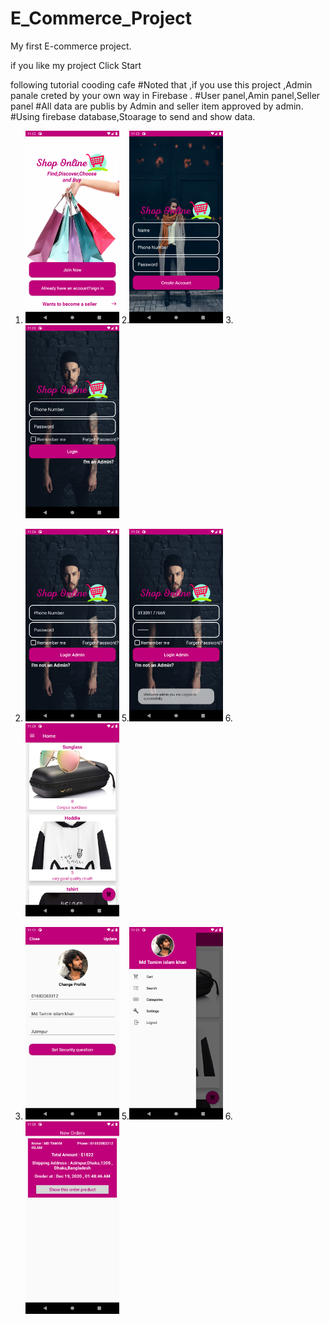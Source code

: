 # E_Commerce_Project
My first E-commerce project.

if you like my project Click Start

following tutorial cooding cafe
#Noted that ,if you use this project ,Admin panale creted by your own way in Firebase .
#User panel,Amin panel,Seller panel
#All data are publis by Admin and seller item approved by admin.
#Using firebase database,Stoarage to send and show data.



1.   <img src="Images/Screenshot_1609520569.png" width=150/>   2.<img src="Images/Screenshot_1609520591.png" width=150/>   3. <img src="Images/Screenshot_1609520599.png" width=150/>



4.   <img src="Images/Screenshot_1609520666.png" width=150/>   5.<img src="Images/Screenshot_1609520895.png" width=150/>   6. <img src="Images/Screenshot_1609520922.png" width=150/>

4.   <img src="Images/Screenshot_1609521071.png" width=150/>   5.<img src="Images/Screenshot_1609520986.png" width=150/>   6. <img src="Images/Screenshot_1609520933.png" width=150/>
